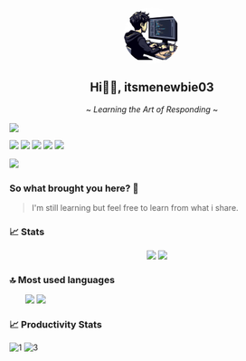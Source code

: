 <p align="center">  
 <img width="100px" src="https://raw.githubusercontent.com/itsmenewbie03/itsmenewbie03/main/shit_1-modified.png" align="center" alt="GitHub Readme Stats" style="border-radius: 50%; display: block; margin: auto;" />
 <h2 align="center">Hi👋🏻, itsmenewbie03</h2>
 <p align="center">~ <i>Learning the Art of Responding</i> ~</p>   
</p>
<img align="center" src="https://skillicons.dev/icons?i=ts,js,nodejs,python,rust,svelte,regex,neovim,vim,postman,discord,mongodb,express,git,github&theme=dark"/>
<p> <img src="https://komarev.com/ghpvc/?username=itsmenewbie03&style=for-the-badge&color=green"/>
 <img src="https://img.shields.io/badge/dynamic/json?url=https%3A%2F%2Fraw.githubusercontent.com%2Fitsmenewbie03%2Fitsmenewbie03%2Fmain%2Fres.json&query=%24.wpm&suffix=WPM&style=for-the-badge&logo=monkeytype&label=MONKEYTYPE&color=%23e0b114"/> 
<a href="https://itsmenewbie03.github.io"><img src="https://img.shields.io/website?url=https%3A%2F%2Fitsmenewbie03.github.io&style=for-the-badge&logo=svelte&label=portfolio%20website"/></a> <img src="https://wakatime.com/badge/user/018df266-8e87-4591-8dfd-685be1437f29.svg?style=for-the-badge"/>
<img src="https://img.shields.io/badge/dynamic/json?url=https%3A%2F%2Fprogramming-quotesapi.vercel.app%2Fapi%2Frandom%3Fauthor%3DLinus%2520Torvalds&query=quote&style=for-the-badge&label=Torvalds%20Once%20Said&color=%23CE422B&logo=linux&logoColor=white"/> 
</p>
<img src="https://readme-typing-svg.herokuapp.com?font=Fira+Code&pause=1000&vCenter=true&color=AAD100&height=30&random=false&width=435&lines=Welcome+to+my+github+profile!;Programming+is+my+passion.;I+love+coffee.;I+use+neovim+BTW.;I+love+my+mom."/>

### So what brought you here? 🤔
> I'm still learning but feel free to learn from what i share.

### 📈 Stats
<p align="center">
 &emsp;
 <img width="48%" src="https://github-readme-stats.vercel.app/api?username=itsmenewbie03&show_icons=true&theme=merko&count_private=true&hide_border=true"/>
 <img width="48%" src="https://streak-stats.demolab.com/?user=itsmenewbie03&theme=merko&hide_border=true"/>
</p>

### 🔝 Most used languages
&emsp;&emsp;<img src="https://github-readme-stats.vercel.app/api/top-langs/?username=itsmenewbie03&layout=compact&hide=java,blade,css,html,scss&theme=merko"/>
<img src="https://github-readme-stats.vercel.app/api/wakatime?username=itsmenewbie03&theme=merko&layout=compact&langs_count=6&custom_title=Time%20Well%20Spent"/>

### 📈 Productivity Stats
<img src="https://github-profile-summary-cards.vercel.app/api/cards/profile-details?username=itsmenewbie03&theme=merko"  display=block width=100% height=auto  alt="1" >
<img src="https://github-readme-activity-graph.vercel.app/graph?username=itsmenewbie03&area=true&theme=merko&hide_border=true" display=block width=100% height=auto alt="3">
